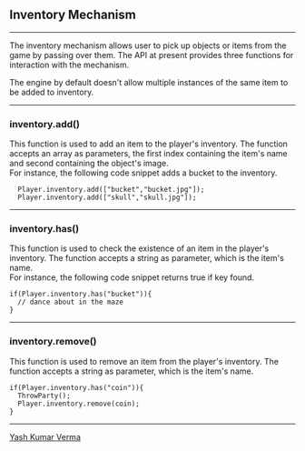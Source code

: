 Inventory Mechanism
-------------------

* * *

The inventory mechanism allows user to pick up objects or items from the game by passing over them. The API at present provides three functions for interaction with the mechanism.

The engine by default doesn't allow multiple instances of the same item to be added to inventory.

* * *

### inventory.add()

This function is used to add an item to the player's inventory. The function accepts an array as parameters, the first index containing the item's name and second containing the object's image.  
For instance, the following code snippet adds a bucket to the inventory.

    
      Player.inventory.add(["bucket","bucket.jpg"]);
      Player.inventory.add(["skull","skull.jpg"]);
    

* * *

### inventory.has()

This function is used to check the existence of an item in the player's inventory. The function accepts a string as parameter, which is the item's name.  
For instance, the following code snippet returns true if key found.

    
    if(Player.inventory.has("bucket")){
      // dance about in the maze
    }
    

* * *

### inventory.remove()

This function is used to remove an item from the player's inventory. The function accepts a string as parameter, which is the item's name.  

    
    if(Player.inventory.has("coin")){
      ThrowParty();
      Player.inventory.remove(coin);
    }

---
[Yash Kumar Verma](https://github.com/yashkumarverma)

